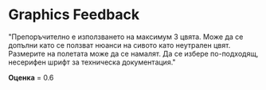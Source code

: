 
# Graphics Feedback #
"Препоръчително е използването на максимум 3 цвята. Може да се допълни като се ползват нюанси на сивото като неутрален цвят.
Размерите на полетата може да се намалят.
Да се избере по-подходящ, несерифен шрифт за техническа документация."

**Оценка** = 0.6
